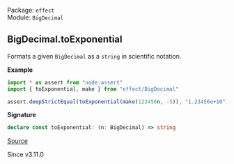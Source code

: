 Package: `effect`<br />
Module: `BigDecimal`<br />

## BigDecimal.toExponential

Formats a given `BigDecimal` as a `string` in scientific notation.

**Example**

```ts
import * as assert from "node:assert"
import { toExponential, make } from "effect/BigDecimal"

assert.deepStrictEqual(toExponential(make(123456n, -5)), "1.23456e+10")
```

**Signature**

```ts
declare const toExponential: (n: BigDecimal) => string
```

[Source](https://github.com/Effect-TS/effect/tree/main/packages/effect/src/BigDecimal.ts#L1022)

Since v3.11.0